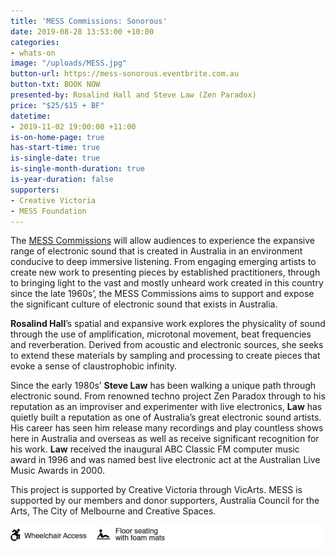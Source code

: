 ```yaml
---
title: 'MESS Commissions: Sonorous'
date: 2019-08-28 13:53:00 +10:00
categories:
- whats-on
image: "/uploads/MESS.jpg"
button-url: https://mess-sonorous.eventbrite.com.au
button-txt: BOOK NOW
presented-by: Rosalind Hall and Steve Law (Zen Paradox)
price: "$25/$15 + BF"
datetime:
- 2019-11-02 19:00:00 +11:00
is-on-home-page: true
has-start-time: true
is-single-date: true
is-single-month-duration: true
is-year-duration: false
supporters:
- Creative Victoria
- MESS Foundation
---
```


The [MESS Commissions](https://mess.foundation/) will allow audiences to experience the expansive range of electronic sound that is created in Australia in an environment conducive to deep immersive listening. From engaging emerging artists to create new work to presenting pieces by established practitioners, through to bringing light to the vast and mostly unheard work created in this country since the late 1960s’, the MESS Commissions aims to support and expose the significant culture of electronic sound that exists in Australia.

**Rosalind Hall**’s spatial and expansive work explores the physicality of sound through the use of amplification, microtonal movement, beat frequencies and reverberation. Derived from acoustic and electronic sources, she seeks to extend these materials by sampling and processing to create pieces that evoke a sense of claustrophobic infinity.

Since the early 1980s’ **Steve Law** has been walking a unique path through electronic sound. From renowned techno project Zen Paradox through to his reputation as an improviser and experimenter with live electronics, **Law** has quietly built a reputation as one of Australia’s great electronic sound artists. His career has seen him release many recordings and play countless shows here in Australia and overseas as well as receive significant recognition for his work. **Law** received the inaugural ABC Classic FM computer music award in 1996 and was named best live electronic act at the Australian Live Music Awards in 2000.

This project is supported by Creative Victoria through VicArts. MESS is supported by our members and donor supporters, Australia Council for the Arts, The City of Melbourne and Creative Spaces.

![Access Icons ONO .png](/uploads/Access%20Icons%20ONO%20.png)
